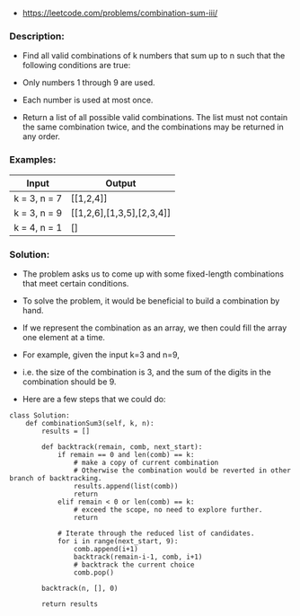 - https://leetcode.com/problems/combination-sum-iii/



### Description:
- Find all valid combinations of k numbers that sum up to n such that the following conditions are true:

- Only numbers 1 through 9 are used.
- Each number is used at most once.
- Return a list of all possible valid combinations. The list must not contain the same combination twice, and the combinations may be returned in any order.

 
 
### Examples:
|Input|Output|
|---|---|
|k = 3, n = 7|[[1,2,4]]|
|k = 3, n = 9|[[1,2,6],[1,3,5],[2,3,4]]|
|k = 4, n = 1|[]|



### Solution:
- The problem asks us to come up with some fixed-length combinations that meet certain conditions.
- To solve the problem, it would be beneficial to build a combination by hand.
- If we represent the combination as an array, we then could fill the array one element at a time.

- For example, given the input k=3 and n=9, 
- i.e. the size of the combination is 3, and the sum of the digits in the combination should be 9. 
- Here are a few steps that we could do:



```
class Solution:
    def combinationSum3(self, k, n):
        results = []
        
        def backtrack(remain, comb, next_start):
            if remain == 0 and len(comb) == k:
                # make a copy of current combination
                # Otherwise the combination would be reverted in other branch of backtracking.
                results.append(list(comb))
                return
            elif remain < 0 or len(comb) == k:
                # exceed the scope, no need to explore further.
                return

            # Iterate through the reduced list of candidates.
            for i in range(next_start, 9):
                comb.append(i+1)
                backtrack(remain-i-1, comb, i+1)
                # backtrack the current choice
                comb.pop()

        backtrack(n, [], 0)

        return results
```

